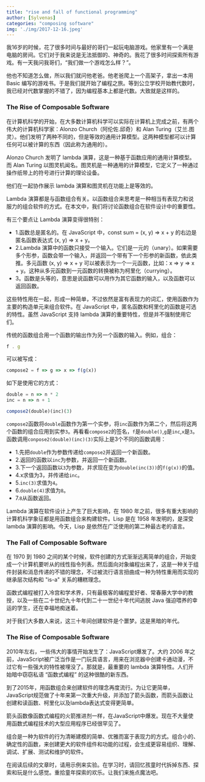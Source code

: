 ```yaml
---
title: "rise and fall of functional programming"
author: [Sylvenas]
categories: "composing software"
img: './img/2017-12-16.jpeg'
---
```


我16岁的时候，花了很多时间与最好的哥们一起玩电脑游戏。他家里有一个满是电脑的房间。它们对于我来说是无法抵御的、神奇的。我花了很多时间探索所有游戏。有一天我问我哥们，“我们做一个游戏怎么样？”。

他也不知道怎么做，所以我们就问他老爸。他老爸爬上一个高架子，拿出一本用 Basic 编写的游戏书。于是我们就开始了编程之旅。等到公立学校开始教代数时，我已经对代数掌握的不错了，因为编程基本上都是代数。大致就是这样的。

### The Rise of Composable Software
在计算机科学的开始，在大多数计算机科学可以实际在计算机上完成之前，有两个伟大的计算机科学家：Alonzo Church（阿伦佐.邱奇）和 Alan Turing（艾兰.图灵）。他们发明了两种不同的，但是等效的通用计算模型。这两种模型都可以计算任何可以被计算的东西（因此称为通用的）。

Alonzo Church 发明了 lambda 演算，这是一种基于函数应用的通用计算模型。而 Alan Turing 以图灵机闻名。图灵机是一种通用的计算模型，它定义了一种通过操作纸带上的符号进行计算的理论设备。

他们在一起协作展示 lambda 演算和图灵机在功能上是等效的。

Lambda 演算都是与函数组合有关。以函数组合来思考是一种相当有表现力和说服力的组合软件的方式。在本文中，我们将讨论函数组合在软件设计中的重要性。

有三个要点让 Lambda 演算变得很特别：

* 1.函数总是匿名的。在 JavaScript 中，const sum = (x, y) => x + y 的右边是匿名函数表达式 (x, y) => x + y。
* 2.Lambda 演算中的函数只接受一个输入。它们是一元的（unary）。如果需要多个形参，函数会带一个输入，并返回一个带有下一个形参的新函数，依此类推。多元函数 (x, y) => x + y 可以被表示为一个一元函数，比如：x => y => x + y。这种从多元函数到一元函数的转换被称为柯里化（currying）。
* 3。函数是头等的，意思是说函数可以用作为其它函数的输入，以及函数可以返回函数。

这些特性用在一起，形成一种简单，不过依然是富有表现力的词汇，使用函数作为主要的构造单元来组合软件。在 JavaScript 中，匿名函数和柯里化的函数是可选的特性。虽然 JavaScript 支持 lambda 演算的重要特性，但是并不强制使用它们。

传统的函数组合用一个函数的输出作为另一个函数的输入。例如，组合：
``` js
f . g
```
可以被写成：
``` js
compose2 = f => g => x => f(g(x))
```
如下是使用它的方式：
``` js
double = n => n * 2
inc = n => n + 1

compose2(double)(inc)(3)
```
`compose2`函数将`double`函数作为第一个实参，将`inc`函数作为第二个，然后将这两个函数的组合应用到实参`3`。再看看`compose2`的签名，`f`是`double()`,`g`是`inc`,`x`是`3`。函数调用`conpose2(double)(inc)(3)`实际上是3个不同的函数调用：

* 1.先把`double`作为参数传递给`compose2`并返回一个新函数。
* 2.返回的函数以`inc`为参数，并返回一个新函数。
* 3.下一个返回函数以`3`为参数，并求现在变为`double(inc(3))`的`f(g(x))`的值。
* 4.x求值为3，并传递给`inc`。
* 5.`inc(3)`求值为`4`。
* 6.`double(4)`求值为`8`。
* 7.`8`从函数返回。

Lambda 演算在软件设计上产生了巨大影响，在 1980 年之前，很多有重大影响的计算机科学象征都是用函数组合来构建软件。Lisp 是在 1958 年发明的，是深受 lambda 演算的影响。今天，Lisp 是依然在广泛使用的第二种最古老的语言。

### The Fall of Composable Software
在 1970 到 1980 之间的某个时候，软件创建的方式渐渐远离简单的组合，开始变成一个计算机要听从的线性指令列表。然后面向对象编程出来了，这是一种关于组件封装和消息传递的不错的理念，不过被流行语言扭曲成一种为特性重用而实现的继承层次结构和 "is-a" 关系的糟糕理念。

函数式编程被打入冷宫和学术界，只有最极客的编程爱好者、常春藤大学中的教授，以及一些在二十世纪九十年代到二十一世纪十年代间逃脱 Java 强迫喂养的幸运的学生，还在幸福地痴迷着。

对于我们大多数人来说，这三十年间创建软件是个噩梦。这是黑暗的年代。

### The Rise of Composable Software
2010年左右，一些伟大的事情开始发生了：JavaScript爆发了。大约 2006 年之前，JavaScript被广泛当作是一门玩具语言，用来在浏览器中创建卡通动漫，不过它有一些强大的特性被埋没了。那就是，最重要的 lambda 演算特性。人们开始暗中窃窃私语 “函数式编程” 的这种很酷的新东西。

到了2015年，用函数组合来创建软件的理念再度流行。为让它更简单，JavaScript规范做了十年来第一次重大升级，并添加了箭头函数，而箭头函数让创建和读函数、柯里化以及lambda表达式变得更简单。

箭头函数像函数式编程的火箭推进剂一样，在JavaScript中爆发。现在不大量使用函数式编程技术的大型应用程序已经很罕见了。

组合是一种为软件的行为清晰建模的简单、优雅而富于表现力的方式。组合小的、确定性的函数，来创建更大的软件组件和功能的过程，会生成更容易组织、理解、调试、扩展、测试和维护的软件。

在阅读后续的文章时，请用示例来实验。在学习时，请回忆孩童时代拆掉东西、探索和玩是什么感觉。重拾童年探索的欢乐。让我们来施点魔法吧。